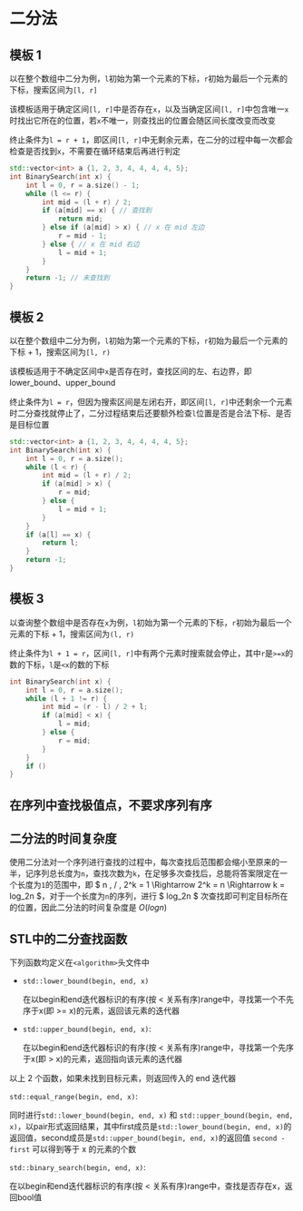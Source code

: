 # 二分法
## 模板 1
以在整个数组中二分为例，`l`初始为第一个元素的下标，`r`初始为最后一个元素的下标，搜索区间为`[l, r]`

该模板适用于确定区间`[l, r]`中是否存在`x`，以及当确定区间`[l, r]`中包含唯一`x`时找出它所在的位置，若`x`不唯一，则查找出的位置会随区间长度改变而改变

终止条件为`l = r + 1`，即区间`[l, r]`中无剩余元素，在二分的过程中每一次都会检查是否找到`x`，不需要在循环结束后再进行判定
```cpp
std::vector<int> a {1, 2, 3, 4, 4, 4, 4, 5};
int BinarySearch(int x) {
    int l = 0, r = a.size() - 1;
    while (l <= r) {
        int mid = (l + r) / 2; 
        if (a[mid] == x) { // 查找到
            return mid;
        } else if (a[mid] > x) { // x 在 mid 左边
            r = mid - 1;
        } else { // x 在 mid 右边
            l = mid + 1;
        }
    }
    return -1; // 未查找到
}
```
## 模板 2
以在整个数组中二分为例，`l`初始为第一个元素的下标，`r`初始为最后一个元素的下标 + 1，搜索区间为`[l, r)`

该模板适用于不确定区间中`x`是否存在时，查找区间的左、右边界，即lower_bound、upper_bound

终止条件为`l = r`，但因为搜索区间是左闭右开，即区间`[l, r]`中还剩余一个元素时二分查找就停止了，二分过程结束后还要额外检查`l`位置是否是合法下标、是否是目标位置
``` cpp
std::vector<int> a {1, 2, 3, 4, 4, 4, 4, 5};
int BinarySearch(int x) {
    int l = 0, r = a.size();
    while (l < r) {
        int mid = (l + r) / 2;
        if (a[mid] > x) {
            r = mid;
        } else {
            l = mid + 1;
        }
    }
    if (a[l] == x) {
        return l;
    }
    return -1;
}
```
## 模板 3
以查询整个数组中是否存在`x`为例，`l`初始为第一个元素的下标，`r`初始为最后一个元素的下标 + 1，搜索区间为`(l, r)`

终止条件为`l + 1 = r`，区间`[l, r]`中有两个元素时搜索就会停止，其中`r`是`>=x`的数的下标，`l`是`<x`的数的下标
```cpp
int BinarySearch(int x) {
    int l = 0, r = a.size();
    while (l + 1 != r) {
        int mid = (r - l) / 2 + l;
        if (a[mid] < x) {
            l = mid;
        } else {
            r = mid;
        }
    }
    if ()
}
```
## 在序列中查找极值点，不要求序列有序


## 二分法的时间复杂度
使用二分法对一个序列进行查找的过程中，每次查找后范围都会缩小至原来的一半，记序列总长度为`n`，查找次数为`k`，在足够多次查找后，总能将答案限定在一个长度为`1`的范围中，即 $ n \, / \, 2^k = 1 \Rightarrow 2^k = n \Rightarrow k = log_2n $，对于一个长度为`n`的序列，进行 $ log_2n $ 次查找即可判定目标所在的位置，因此二分法的时间复杂度是 $O(logn)$
## STL中的二分查找函数
下列函数均定义在`<algorithm>`头文件中

- `std::lower_bound(begin, end, x)`

    在以begin和end迭代器标识的有序(按 < 关系有序)range中，寻找第一个不先序于x(即 >= x)的元素，返回该元素的迭代器

- `std::upper_bound(begin, end, x)`: 

    在以begin和end迭代器标识的有序(按 < 关系有序)range中，寻找第一个先序于x(即 > x)的元素，返回指向该元素的迭代器

以上 2 个函数，如果未找到目标元素，则返回传入的 end 迭代器

`std::equal_range(begin, end, x)`: 

同时进行`std::lower_bound(begin, end, x)` 和 `std::upper_bound(begin, end, x)`，以pair形式返回结果，其中first成员是`std::lower_bound(begin, end, x)`的返回值，second成员是`std::upper_bound(begin, end, x)`的返回值
`second - first` 可以得到等于 x 的元素的个数

`std::binary_search(begin, end, x)`: 

在以begin和end迭代器标识的有序(按 < 关系有序)range中，查找是否存在x，返回bool值